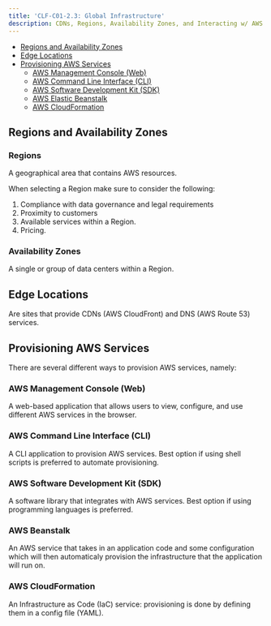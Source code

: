 ```yaml
---
title: 'CLF-C01-2.3: Global Infrastructure'
description: CDNs, Regions, Availability Zones, and Interacting w/ AWS.
---
```


* [Regions and Availability Zones](#regions-and-availability-zones)
* [Edge Locations](#edge-locations)
* [Provisioning AWS Services](#provisioning-aws-services)
  * [AWS Management Console (Web)](#aws-management-console-(web))
  * [AWS Command Line Interface (CLI)](#aws-command-line-interface-(cli))
  * [AWS Software Development Kit (SDK)](#aws-software-development-kit-(sdk))
  * [AWS Elastic Beanstalk](#aws-elastic-beanstalk)
  * [AWS CloudFormation](#aws-cloudformation)

## Regions and Availability Zones

### Regions

A geographical area that contains AWS resources.

When selecting a Region make sure to consider the following:

1. Compliance with data governance and legal requirements
2. Proximity to customers
3. Available services within a Region.
4. Pricing.

### Availability Zones

A single or group of data centers within a Region.

## Edge Locations

Are sites that provide CDNs (AWS CloudFront) and DNS (AWS Route 53) services.

## Provisioning AWS Services

There are several different ways to provision AWS services, namely:

### AWS Management Console (Web)

A web-based application that allows users to view, configure, and use different 
AWS services in the browser.

### AWS Command Line Interface (CLI)

A CLI application to provision AWS services. Best option if using shell scripts 
is preferred to automate provisioning.

### AWS Software Development Kit (SDK)

A software library that integrates with AWS services. Best option if using programming 
languages is preferred.

### AWS Beanstalk

An AWS service that takes in an application code and some configuration which will then 
automaticaly provision the infrastructure that the application will run on.

### AWS CloudFormation

An Infrastructure as Code (IaC) service: provisioning is done by defining them in a config 
file (YAML).

